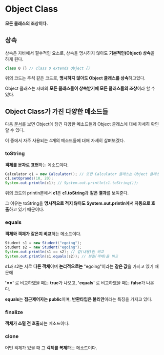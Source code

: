 # Object Class
#### 모든 클래스의 조상이다.

## 상속
상속은 자바에서 필수적인 요소로, 상속을 명시하지 않아도 **기본적인(Object) 상속**을 하게 된다.
```java
class O {} // class O extends Object {}
```
위의 코드는 주석 같은 코드로, **명시하지 않아도 Object 클래스를 상속**하고있다.

Object 클래스는 자바의 **모든 클래스들이 상속받기에 모든 클래스들의 조상**이라 할 수 있다.

## Object Class가 가진 다양한 메소드들
다음 [문서](https://docs.oracle.com/javase/7/docs/api/java/lang/Object.html)를 보면 Object에 담긴 다양한 메소드들과 Object 클래스에 대해 자세히 확인할 수 있다.

이 중에서 자주 사용되는 4개의 메소드들에 대해 자세히 살펴보겠다.

### toString
**객체를 문자로 표현**하는 메소드이다.
```java
Calculator c1 = new Calculator(); // 또한 Calculator 클래스는 Object 클래스를 참조하고 있기에 toString을 사용할 수 있다.
c1.setOprands(10, 20);
System.out.println(c1); // System.out.println(c1.toString());
```
위의 코드의 println문에서 **c1**은 **c1.toString**과 **같은 결과**를 보여준다.

그 이유는 toString을 **명시적으로 적지 않아도 System.out.println에서 자동으로 호출**하고 있기 때문이다.

### equals
**객체와 객체가 같은지 비교**하는 메소드이다.
```java
Student s1 = new Student("egoing");
Student s2 = new Student("egoing");
System.out.println(s1 == s2); // 겉(내용)만 비교
System.out.println(s1.equals(s2)); // 본질(객체)을 비교
```
s1과 s2는 서로 **다른 객체**이며 **논리적으로는** "egoing"이라는 **같은 값**을 가지고 있기 때문에

**'=='** 로 비교하였을 때는 **true**가 나오고, **'equals'** 로 비교하였을 때는 **false**가 나온다.

**equals**는 **접근제어자는 public**이며, **반환타입은 불리안**이라는 특징을 가지고 있다.

### finalize
**객체가 소멸 전 호출**되는 메소드이다.


### clone
어떤 객체가 있을 때 그 **객체를 복제**하는 메소드이다.

